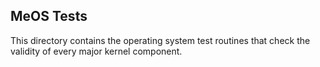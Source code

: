 ## MeOS Tests

This directory contains the operating system test routines that check the validity of every major kernel component.